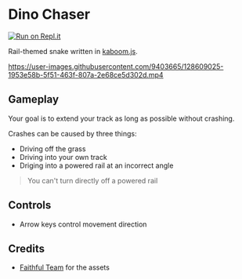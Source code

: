 [kaboom.js]: https://kaboomjs.com/

# Dino Chaser

[![Run on Repl.it](https://repl.it/badge/github/RascalTwo/RailSnake)](https://repl.it/github/RascalTwo/RailSnake)

Rail-themed snake written in [kaboom.js][kaboom.js].

https://user-images.githubusercontent.com/9403665/128609025-1953e58b-5f51-463f-807a-2e68ce5d302d.mp4

## Gameplay

Your goal is to extend your track as long as possible without crashing.

Crashes can be caused by three things:

- Driving off the grass
- Driving into your own track
- Driging into a powered rail at an incorrect angle

> You can't turn directly off a powered rail

## Controls

- Arrow keys control movement direction

## Credits

[Faithful Team]: https://faithful.team/faithful-1-17/

- [Faithful Team][Faithful Team] for the assets
